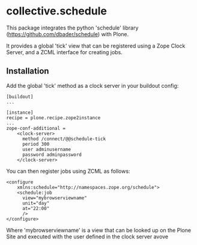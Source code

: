 collective.schedule
===================

This package integrates the python 'schedule' library (https://github.com/dbader/schedule) with Plone.

It provides a global 'tick' view that can be registered using a Zope Clock Server, and a ZCML interface for creating jobs.

Installation
------------

Add the global 'tick' method as a clock server in your buildout config:

    [buildout]
    ...
    
    [instance]
    recipe = plone.recipe.zope2instance
    ...
    zope-conf-additional =
        <clock-server>
          method /connect/@@schedule-tick
          period 300
          user adminusername
          password adminpassword
        </clock-server>

You can then register jobs using ZCML as follows:

    <configure
        xmlns:schedule="http://namespaces.zope.org/schedule">
        <schedule:job
          view="mybrowserviewname"
          unit="day"
          at="22:00" 
          />
    </configure>
    
Where 'mybrowserviewname' is a view that can be looked up on the Plone Site and executed with the 
user defined in the clock server avove
